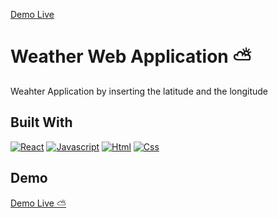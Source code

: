 [Demo Live](https://weather-exe.netlify.app/)

# Weather Web Application ⛅

Weahter Application by inserting the latitude and the longitude
 
## Built With

[![React][React.com]][React-url]
[![Javascript][Javascript.com]][Javascript-url]
[![Html][Html.com]][Html-url]
[![Css][Css.com]][Css-url]

## Demo

[Demo Live ⛅](https://weather-exe.netlify.app/)

<!-- MARKDOWN LINKS & IMAGES -->
[React.com]: https://img.shields.io/badge/React-20232A?style=for-the-badge&logo=react&logoColor=61DAFB
[React-url]: https://reactjs.org/
[Javascript.com]: https://img.shields.io/badge/JavaScript-F7DF1E?style=for-the-badge&logo=javascript&logoColor=black
[Javascript-url]: https://www.javascript.com/
[Html.com]: https://img.shields.io/badge/HTML5-E34F26?style=for-the-badge&logo=html5&logoColor=white
[Html-url]: https://html.com/
[Css.com]: https://img.shields.io/badge/CSS3-1572B6?style=for-the-badge&logo=css3&logoColor=white
[Css-url]: https://www.w3.org/Style/CSS/Overview.en.html

